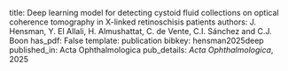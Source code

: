 title: Deep learning model for detecting cystoid fluid collections on optical coherence tomography in X-linked retinoschisis patients
authors: J. Hensman, Y. El Allali, H. Almushattat, C. de Vente, C.I. Sánchez and C.J. Boon
has_pdf: False
template: publication
bibkey: hensman2025deep
published_in: Acta Ophthalmologica
pub_details: <i>Acta Ophthalmologica</i>, 2025
